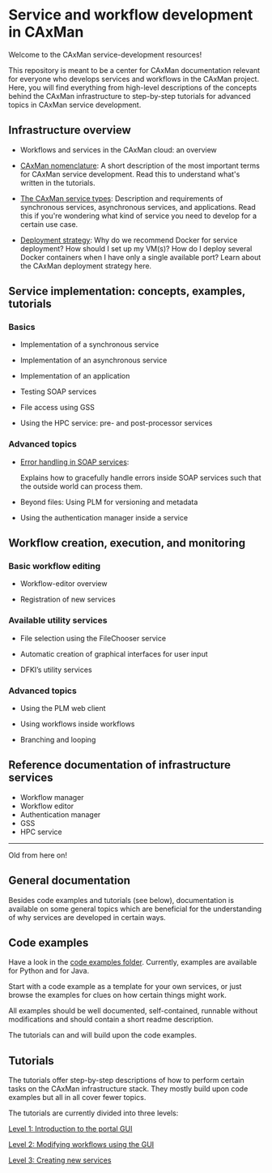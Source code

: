 # Service and workflow development in CAxMan
Welcome to the CAxMan service-development resources!

This repository is meant to be a center for CAxMan documentation relevant for
everyone who develops services and workflows in the CAxMan project. Here, you
will find everything from high-level descriptions of the concepts behind the
CAxMan infrastructure to step-by-step tutorials for advanced topics in CAxMan
service development.

## Infrastructure overview
* Workflows and services in the CAxMan cloud: an overview

* [CAxMan nomenclature](general_documentation/nomenclature.md): 
  A short description of the most important terms for CAxMan service
  development. Read this to understand what's written in the tutorials.

* [The CAxMan service types](general_documentation/service_types.md): 
  Description and requirements of synchronous services, asynchronous services,
  and applications. Read this if you're wondering what kind of service you 
  need to develop for a certain use case.

* [Deployment strategy](general_documentation/deployment_strategy.md): 
  Why do we recommend Docker for service deployment? How should I set up my
  VM(s)? How do I deploy several Docker containers when I have only a single
  available port? Learn about the CAxMan deployment strategy here.

## Service implementation: concepts, examples, tutorials

### Basics
* Implementation of a synchronous service

* Implementation of an asynchronous service

* Implementation of an application

* Testing SOAP services

* File access using GSS

* Using the HPC service: pre- and post-processor services

### Advanced topics

* [Error handling in SOAP services](general_documentation/error_handling.md):

  Explains how to gracefully handle errors inside SOAP services such that the
  outside world can process them.

* Beyond files: Using PLM for versioning and metadata

* Using the authentication manager inside a service

## Workflow creation, execution, and monitoring

### Basic workflow editing
* Workflow-editor overview

* Registration of new services

### Available utility services
* File selection using the FileChooser service

* Automatic creation of graphical interfaces for user input

* DFKI’s utility services

### Advanced topics
* Using the PLM web client

* Using workflows inside workflows

* Branching and looping

## Reference documentation of infrastructure services
* Workflow manager
* Workflow editor
* Authentication manager
* GSS
* HPC service

---
Old from here on!

## General documentation
Besides code examples and tutorials (see below), documentation is available on
some general topics which are beneficial for the understanding of why services
are developed in certain ways.


## Code examples
Have a look in the [code examples folder](code_examples). Currently, examples
are available for Python and for Java.

Start with a code example as a template for your own services, or just browse
the examples for clues on how certain things might work.

All examples should be well documented, self-contained, runnable without
modifications and should contain a short readme description.

The tutorials can and will build upon the code examples.

## Tutorials
The tutorials offer step-by-step descriptions of how to perform certain tasks
on the CAxMan infrastructure stack. They mostly build upon code examples but
all in all cover fewer topics.

The tutorials are currently divided into three levels:

[Level 1: Introduction to the portal GUI](tutorials/level_1_gui/)

[Level 2: Modifying workflows using the GUI](tutorials/level_2_modifying_workflows/)

[Level 3: Creating new services](tutorials/level_3_service_creation/)
